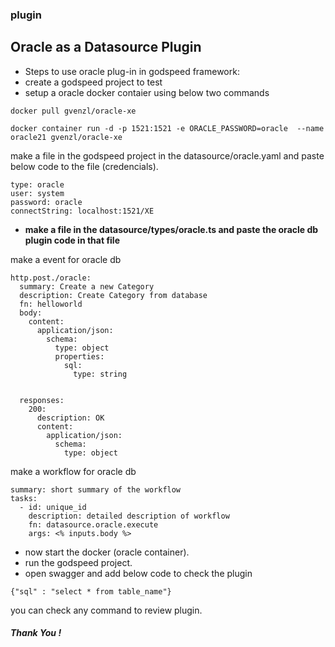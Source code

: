 ### plugin

## Oracle as a Datasource Plugin 

- Steps to use oracle plug-in in godspeed framework:
- create a godspeed project to test
- setup a oracle docker contaier  using below two commands
```
docker pull gvenzl/oracle-xe
```

```
docker container run -d -p 1521:1521 -e ORACLE_PASSWORD=oracle  --name oracle21 gvenzl/oracle-xe
```

make a file in the godspeed project in the datasource/oracle.yaml and paste below code to the file (credencials).
```
type: oracle
user: system
password: oracle
connectString: localhost:1521/XE
``` 
- **make a file in the datasource/types/oracle.ts and paste the oracle db plugin code in that file**



make a event for oracle db 

```
http.post./oracle:
  summary: Create a new Category
  description: Create Category from database
  fn: helloworld
  body:
    content:
      application/json:
        schema:
          type: object
          properties:
            sql:
              type: string
                  
            
  responses:
    200:
      description: OK
      content:
        application/json:
          schema:
            type: object
```

make a workflow for oracle db 

```
summary: short summary of the workflow
tasks:
  - id: unique_id
    description: detailed description of workflow
    fn: datasource.oracle.execute
    args: <% inputs.body %>

```


- now start the docker (oracle container). 
- run the godspeed project.
- open swagger and add below code to check the plugin 

```
{"sql" : "select * from table_name"}
```

you can check any command to review plugin.

##### Thank You ! 
